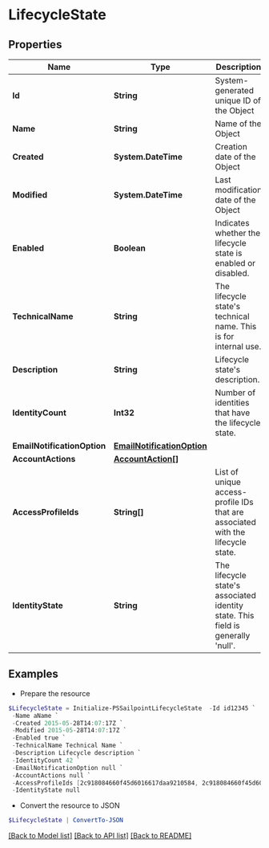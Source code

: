 # LifecycleState
## Properties

Name | Type | Description | Notes
------------ | ------------- | ------------- | -------------
**Id** | **String** | System-generated unique ID of the Object | [optional] [readonly] 
**Name** | **String** | Name of the Object | 
**Created** | **System.DateTime** | Creation date of the Object | [optional] [readonly] 
**Modified** | **System.DateTime** | Last modification date of the Object | [optional] [readonly] 
**Enabled** | **Boolean** | Indicates whether the lifecycle state is enabled or disabled. | [optional] [default to $false]
**TechnicalName** | **String** | The lifecycle state&#39;s technical name. This is for internal use. | 
**Description** | **String** | Lifecycle state&#39;s description. | [optional] 
**IdentityCount** | **Int32** | Number of identities that have the lifecycle state. | [optional] [readonly] 
**EmailNotificationOption** | [**EmailNotificationOption**](EmailNotificationOption.md) |  | [optional] 
**AccountActions** | [**AccountAction[]**](AccountAction.md) |  | [optional] 
**AccessProfileIds** | **String[]** | List of unique access-profile IDs that are associated with the lifecycle state. | [optional] 
**IdentityState** | **String** | The lifecycle state&#39;s associated identity state. This field is generally &#39;null&#39;. | [optional] 

## Examples

- Prepare the resource
```powershell
$LifecycleState = Initialize-PSSailpointLifecycleState  -Id id12345 `
 -Name aName `
 -Created 2015-05-28T14:07:17Z `
 -Modified 2015-05-28T14:07:17Z `
 -Enabled true `
 -TechnicalName Technical Name `
 -Description Lifecycle description `
 -IdentityCount 42 `
 -EmailNotificationOption null `
 -AccountActions null `
 -AccessProfileIds [2c918084660f45d6016617daa9210584, 2c918084660f45d6016617daa9210500] `
 -IdentityState null
```

- Convert the resource to JSON
```powershell
$LifecycleState | ConvertTo-JSON
```

[[Back to Model list]](../README.md#documentation-for-models) [[Back to API list]](../README.md#documentation-for-api-endpoints) [[Back to README]](../README.md)

